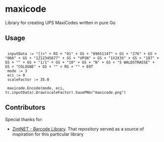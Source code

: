 # maxicode
Library for creating UPS MaxiCodes written in pure Go

## Usage

```

 inputData := "[)>" + RS + "01" + GS + "09651147" + GS + "276" + GS + "066" + GS + "1Z12345677" + GS + "UPSN" + GS + "1X2X3X" + GS + "187" + GS + "" + GS + "1/1" + GS + "10" + GS + "N" + GS + "5 WALDSTRASSE" + GS + "COLOGNE" + GS + "" + RS + "" + EOT
 mode := 3
 eci := 0
 scaleFactor := 35.0
 
 maxicode.Encode(mode, eci, tc.inputData).Draw(scaleFactor).SavePNG("maxicode.png")

```

## Contributors
 
Special thanks for:
* [ZintNET - Barcode Library](https://sourceforge.net/projects/zintnet/). That repository served as a source of inspiration for this particular library